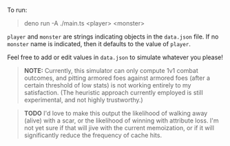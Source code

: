 To run:

> deno run -A ./main.ts \<player> \<monster>

`player` and `monster` are strings indicating objects in the `data.json` file.
If no `monster` name is indicated, then it defaults to the value of `player`.

Feel free to add or edit values in `data.json` to simulate whatever you please!

> **NOTE:** Currently, this simulator can only compute 1v1 combat outcomes, and
> pitting armored foes against armored foes (after a certain threshold of low
> stats) is not working entirely to my satisfaction. (The heuristic approach
> currently employed is still experimental, and not highly trustworthy.)

> **TODO** I'd love to make this output the likelihood of walking away (alive)
> with a scar, or the likelihood of winning with attribute loss. I'm not yet
> sure if that will jive with the current memoization, or if it will
> significantly reduce the frequency of cache hits.
